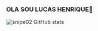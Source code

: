 ### OLA SOU  LUCAS HENRIQUE👋

![snipe02 GitHub stats](https://github-readme-stats.vercel.app/api?username=snipe02&theme=dark&show_icons=true=merko)
